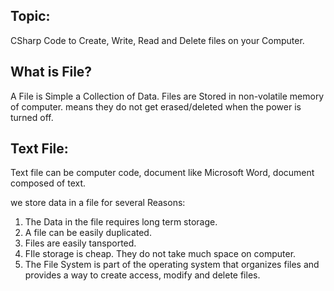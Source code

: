 Topic: 
------
CSharp Code to Create, Write, Read and Delete files on your Computer.

What is File?
-------------
A File is Simple a Collection of Data. Files are Stored in non-volatile memory of computer.
means they do not get erased/deleted when the power is turned off.

Text File:
---------
Text file can be computer code, document like Microsoft Word, document composed of text.

we store data in a file for several Reasons:
1. The Data in the file requires long term storage.
2. A file can be easily duplicated.
3. Files are easily tansported.
4. FIle storage is cheap. They do not take much space on computer.
5. The File System is part of the operating system that organizes files and provides a way to create access, modify and delete files.

 
